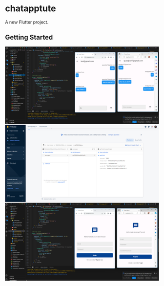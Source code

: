 # chatapptute

A new Flutter project.

## Getting Started

![App UI](/ui.png)
![App UI](/ui2.png)
![App UI](/ui3.png)
